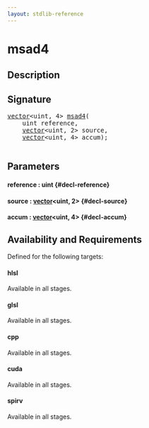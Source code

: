 ```yaml
---
layout: stdlib-reference
---
```


# msad4

## Description





## Signature 

<pre>
<a href="/stdlib-reference/types/vector/index">vector</a>&lt;uint, 4&gt; <a href="/stdlib-reference/global-decls/msad4">msad4</a>(
    uint <span class='code_param'>reference</span>,
    <a href="/stdlib-reference/types/vector/index">vector</a>&lt;uint, 2&gt; <span class='code_param'>source</span>,
    <a href="/stdlib-reference/types/vector/index">vector</a>&lt;uint, 4&gt; <span class='code_param'>accum</span>);

</pre>

## Parameters

#### reference  : uint {#decl-reference}
#### source  : [vector](/stdlib-reference/types/vector/index)\<uint, 2\> {#decl-source}
#### accum  : [vector](/stdlib-reference/types/vector/index)\<uint, 4\> {#decl-accum}

## Availability and Requirements

Defined for the following targets:

#### hlsl
Available in all stages.

#### glsl
Available in all stages.

#### cpp
Available in all stages.

#### cuda
Available in all stages.

#### spirv
Available in all stages.



